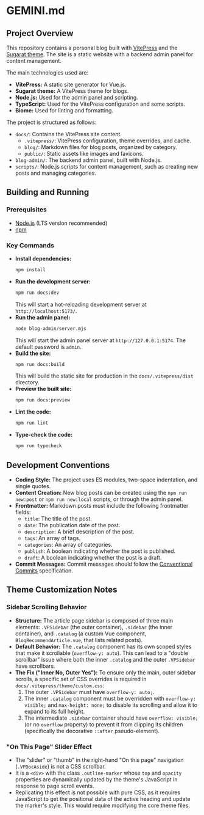 # GEMINI.md

## Project Overview

This repository contains a personal blog built with [VitePress](https://vitepress.dev/) and the [Sugarat theme](https://theme.sugarat.top/). The site is a static website with a backend admin panel for content management.

The main technologies used are:

*   **VitePress:** A static site generator for Vue.js.
*   **Sugarat theme:** A VitePress theme for blogs.
*   **Node.js:** Used for the admin panel and scripting.
*   **TypeScript:** Used for the VitePress configuration and some scripts.
*   **Biome:** Used for linting and formatting.

The project is structured as follows:

*   `docs/`: Contains the VitePress site content.
    *   `.vitepress/`: VitePress configuration, theme overrides, and cache.
    *   `blog/`: Markdown files for blog posts, organized by category.
    *   `public/`: Static assets like images and favicons.
*   `blog-admin/`: The backend admin panel, built with Node.js.
*   `scripts/`: Node.js scripts for content management, such as creating new posts and managing categories.

## Building and Running

### Prerequisites

*   [Node.js](https://nodejs.org/) (LTS version recommended)
*   [npm](https://www.npmjs.com/)

### Key Commands

*   **Install dependencies:**
    ```bash
    npm install
    ```
*   **Run the development server:**
    ```bash
    npm run docs:dev
    ```
    This will start a hot-reloading development server at `http://localhost:5173/`.
*   **Run the admin panel:**
    ```bash
    node blog-admin/server.mjs
    ```
    This will start the admin panel server at `http://127.0.0.1:5174`. The default password is `admin`.
*   **Build the site:**
    ```bash
    npm run docs:build
    ```
    This will build the static site for production in the `docs/.vitepress/dist` directory.
*   **Preview the built site:**
    ```bash
    npm run docs:preview
    ```
*   **Lint the code:**
    ```bash
    npm run lint
    ```
*   **Type-check the code:**
    ```bash
    npm run typecheck
    ```

## Development Conventions

*   **Coding Style:** The project uses ES modules, two-space indentation, and single quotes.
*   **Content Creation:** New blog posts can be created using the `npm run new:post` or `npm run new:local` scripts, or through the admin panel.
*   **Frontmatter:** Markdown posts must include the following frontmatter fields:
    *   `title`: The title of the post.
    *   `date`: The publication date of the post.
    *   `description`: A brief description of the post.
    *   `tags`: An array of tags.
    *   `categories`: An array of categories.
    *   `publish`: A boolean indicating whether the post is published.
    *   `draft`: A boolean indicating whether the post is a draft.
*   **Commit Messages:** Commit messages should follow the [Conventional Commits](https://www.conventionalcommits.org/) specification.

## Theme Customization Notes

### Sidebar Scrolling Behavior

*   **Structure:** The article page sidebar is composed of three main elements: `.VPSidebar` (the outer container), `.sidebar` (the inner container), and `.catalog` (a custom Vue component, `BlogRecommendArticle.vue`, that lists related posts).
*   **Default Behavior:** The `.catalog` component has its own scoped styles that make it scrollable (`overflow-y: auto`). This can lead to a "double scrollbar" issue where both the inner `.catalog` and the outer `.VPSidebar` have scrollbars.
*   **The Fix ("Inner No, Outer Yes"):** To ensure only the main, outer sidebar scrolls, a specific set of CSS overrides is required in `docs/.vitepress/theme/custom.css`:
    1.  The outer `.VPSidebar` must have `overflow-y: auto;`.
    2.  The inner `.catalog` component must be overridden with `overflow-y: visible;` and `max-height: none;` to disable its scrolling and allow it to expand to its full height.
    3.  The intermediate `.sidebar` container should have `overflow: visible;` (or no `overflow` property) to prevent it from clipping its children (specifically the decorative `::after` pseudo-element).

### "On This Page" Slider Effect

*   The "slider" or "thumb" in the right-hand "On this page" navigation (`.VPDocAside`) is not a CSS scrollbar. 
*   It is a `<div>` with the class `.outline-marker` whose `top` and `opacity` properties are dynamically updated by the theme's JavaScript in response to page scroll events.
*   Replicating this effect is not possible with pure CSS, as it requires JavaScript to get the positional data of the active heading and update the marker's style. This would require modifying the core theme files.